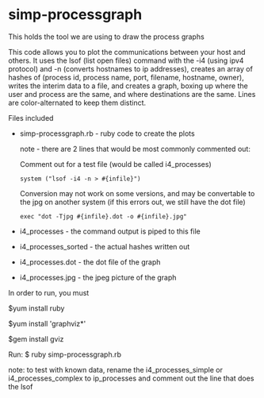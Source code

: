 # simp-processgraph
This holds the tool we are using to draw the process graphs

This code allows you to plot the communications between your host and others.
It uses the lsof (list open files) command with the -i4 (using ipv4 protocol) and -n (converts hostnames to ip addresses),
creates an array of hashes of (process id, process name, port, filename, hostname, owner), 
writes the interim data to a file,
and creates a graph, boxing up where the user and process are the same, and where destinations are the same.
Lines are color-alternated to keep them distinct.

Files included

* simp-processgraph.rb - ruby code to create the plots

  note - there are 2 lines that would be most commonly commented out:
  
  Comment out for a test file (would be called i4_processes)
  
      system ("lsof -i4 -n > #{infile}")

  Conversion may not work on some versions, and may be convertable to the jpg on another system 
  (if this errors out, we still have the dot file)  
  
      exec "dot -Tjpg #{infile}.dot -o #{infile}.jpg"


* i4_processes - the command output is piped to this file
* i4_processes_sorted - the actual hashes written out
* i4_processes.dot - the dot file of the graph
* i4_processes.jpg - the jpeg picture of the graph

In order to run, you must

$yum install ruby 

$yum install 'graphviz*'

$gem install gviz

Run:
$ ruby simp-processgraph.rb

note: to test with known data, rename the i4_processes_simple or i4_processes_complex to ip_processes and comment out the line that does the lsof
